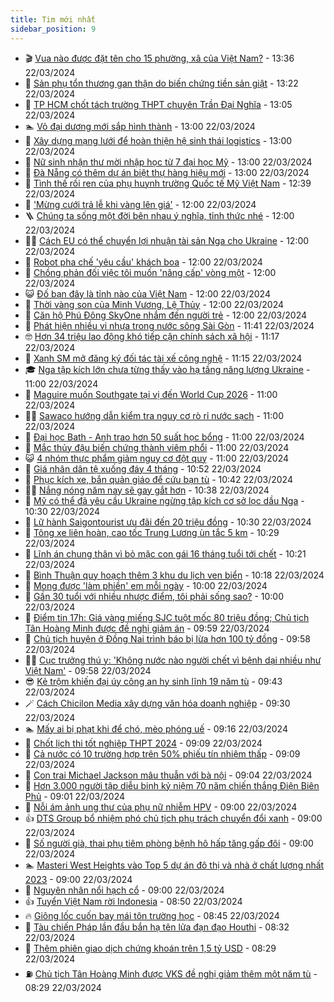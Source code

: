 ```yaml
---
title: Tim mới nhất
sidebar_position: 9
---
```


<!-- vnexpress-tin-moi-nhat:START -->
- 🎬 [Vua nào được đặt tên cho 15 phường, xã của Việt Nam?](https://vnexpress.net/vua-nao-duoc-dat-ten-cho-15-phuong-xa-cua-viet-nam-4725588.html) - 13:36 22/03/2024
- 🐎 [Sản phụ tổn thương gan thận do biến chứng tiền sản giật](https://vnexpress.net/san-phu-ton-thuong-gan-than-do-bien-chung-tien-san-giat-4725272.html) - 13:22 22/03/2024
- 🦍 [TP HCM chốt tách trường THPT chuyên Trần Đại Nghĩa](https://vnexpress.net/tp-hcm-chot-tach-truong-thpt-chuyen-tran-dai-nghia-4725607.html) - 13:05 22/03/2024
- 🏊 [Vỏ đại dương mới sắp hình thành](https://vnexpress.net/vo-dai-duong-moi-sap-hinh-thanh-4725212.html) - 13:00 22/03/2024
- 🎊 [Xây dựng mạng lưới để hoàn thiện hệ sinh thái logistics](https://vnexpress.net/xay-dung-mang-luoi-de-hoan-thien-he-sinh-thai-logistics-4725589.html) - 13:00 22/03/2024
- 🎃 [​Nữ sinh nhận thư mời nhập học từ 7 đại học Mỹ](https://vnexpress.net/nu-sinh-nhan-thu-moi-nhap-hoc-tu-7-dai-hoc-my-4725467.html) - 13:00 22/03/2024
- 🧰 [Đà Nẵng có thêm dự án biệt thự hàng hiệu mới](https://vnexpress.net/da-nang-co-them-du-an-biet-thu-hang-hieu-moi-4725301.html) - 13:00 22/03/2024
- 🔭 [Tình thế rối ren của phụ huynh trường Quốc tế Mỹ Việt Nam](https://vnexpress.net/tinh-the-roi-ren-cua-phu-huynh-truong-quoc-te-my-viet-nam-4724363.html) - 12:39 22/03/2024
- 🫶 [&#39;Mừng cưới trả lễ khi vàng lên giá&#39;](https://vnexpress.net/mung-cuoi-tra-le-khi-vang-len-gia-4725447.html) - 12:00 22/03/2024
- 🪜 [Chúng ta sống một đời bên nhau ý nghĩa, tỉnh thức nhé](https://vnexpress.net/chung-ta-song-mot-doi-ben-nhau-y-nghia-tinh-thuc-nhe-4725343.html) - 12:00 22/03/2024
- 👨‍🏫 [Cách EU có thể chuyển lợi nhuận tài sản Nga cho Ukraine](https://vnexpress.net/cach-eu-co-the-chuyen-loi-nhuan-tai-san-nga-cho-ukraine-4725285.html) - 12:00 22/03/2024
- 🎊 [Robot pha chế &#39;yêu cầu&#39; khách boa](https://vnexpress.net/robot-pha-che-yeu-cau-khach-boa-4725187.html) - 12:00 22/03/2024
- 🎊 [Chồng phản đối việc tôi muốn &#39;nâng cấp&#39; vòng một](https://vnexpress.net/chong-phan-doi-viec-toi-muon-nang-cap-vong-mot-4724871.html) - 12:00 22/03/2024
- 😺 [Đố bạn đây là tỉnh nào của Việt Nam](https://vnexpress.net/do-ban-day-la-tinh-nao-cua-viet-nam-4724024.html) - 12:00 22/03/2024
- 🐘 [Thời vàng son của Minh Vương, Lệ Thủy](https://vnexpress.net/thoi-vang-son-cua-minh-vuong-le-thuy-4723665.html) - 12:00 22/03/2024
- 🌁 [Căn hộ Phú Đông SkyOne nhắm đến người trẻ](https://vnexpress.net/can-ho-phu-dong-skyone-nham-den-nguoi-tre-4725532.html) - 12:00 22/03/2024
- 🐲 [Phát hiện nhiều vi nhựa trong nước sông Sài Gòn](https://vnexpress.net/phat-hien-nhieu-vi-nhua-trong-nuoc-song-sai-gon-4725462.html) - 11:41 22/03/2024
- 🤓 [Hơn 34 triệu lao động khó tiếp cận chính sách xã hội](https://vnexpress.net/hon-34-trieu-lao-dong-kho-tiep-can-chinh-sach-xa-hoi-4725515.html) - 11:17 22/03/2024
- 💪 [Xanh SM mở đăng ký đối tác tài xế công nghệ](https://vnexpress.net/xanh-sm-mo-dang-ky-doi-tac-tai-xe-cong-nghe-4725518.html) - 11:15 22/03/2024
- 🎓 [Nga tập kích lớn chưa từng thấy vào hạ tầng năng lượng Ukraine](https://vnexpress.net/nga-tap-kich-lon-chua-tung-thay-vao-ha-tang-nang-luong-ukraine-4725584.html) - 11:00 22/03/2024
- 🫣 [Maguire muốn Southgate tại vị đến World Cup 2026](https://vnexpress.net/maguire-muon-southgate-tai-vi-den-world-cup-2026-4725545.html) - 11:00 22/03/2024
- 🧑‍💻 [Sawaco hướng dẫn kiểm tra nguy cơ rò rỉ nước sạch](https://vnexpress.net/sawaco-huong-dan-kiem-tra-nguy-co-ro-ri-nuoc-sach-4725582.html) - 11:00 22/03/2024
- 🐲 [Đại học Bath - Anh trao hơn 50 suất học bổng](https://vnexpress.net/dai-hoc-bath-anh-trao-hon-50-suat-hoc-bong-4725578.html) - 11:00 22/03/2024
- 🌝 [Mắc thủy đậu biến chứng thành viêm phổi](https://vnexpress.net/mac-thuy-dau-bien-chung-thanh-viem-phoi-4725419.html) - 11:00 22/03/2024
- 😺 [4 nhóm thực phẩm giảm nguy cơ đột quỵ](https://vnexpress.net/4-nhom-thuc-pham-giam-nguy-co-dot-quy-4725360.html) - 11:00 22/03/2024
- 🐎 [Giá nhân dân tệ xuống đáy 4 tháng](https://vnexpress.net/gia-nhan-dan-te-xuong-day-4-thang-4725452.html) - 10:52 22/03/2024
- 🎡 [Phục kích xe, bắn quản giáo để cứu bạn tù](https://vnexpress.net/phuc-kich-xe-ban-quan-giao-de-cuu-ban-tu-4725573.html) - 10:42 22/03/2024
- 👨‍🏫 [Nắng nóng năm nay sẽ gay gắt hơn](https://vnexpress.net/nang-nong-nam-nay-se-gay-gat-hon-4725446.html) - 10:38 22/03/2024
- 🦆 [Mỹ có thể đã yêu cầu Ukraine ngừng tập kích cơ sở lọc dầu Nga](https://vnexpress.net/my-co-the-da-yeu-cau-ukraine-ngung-tap-kich-co-so-loc-dau-nga-4725566.html) - 10:30 22/03/2024
- 🚦 [Lữ hành Saigontourist ưu đãi đến 20 triệu đồng](https://vnexpress.net/lu-hanh-saigontourist-uu-dai-den-20-trieu-dong-4725166.html) - 10:30 22/03/2024
- 💫 [Tông xe liên hoàn, cao tốc Trung Lương ùn tắc 5 km](https://vnexpress.net/tong-xe-lien-hoan-cao-toc-trung-luong-un-tac-5-km-4725574.html) - 10:29 22/03/2024
- 🎉 [Lĩnh án chung thân vì bỏ mặc con gái 16 tháng tuổi tới chết](https://vnexpress.net/linh-an-chung-than-vi-bo-mac-con-gai-16-thang-tuoi-toi-chet-4725550.html) - 10:21 22/03/2024
- 🌋 [Bình Thuận quy hoạch thêm 3 khu du lịch ven biển](https://vnexpress.net/binh-thuan-quy-hoach-them-3-khu-du-lich-ven-bien-4725442.html) - 10:18 22/03/2024
- 🤖 [Mong được &#39;làm phiền&#39; em mỗi ngày](https://vnexpress.net/mong-duoc-lam-phien-em-moi-ngay-4725284.html) - 10:00 22/03/2024
- 🦏 [Gần 30 tuổi với nhiều nhược điểm, tôi phải sống sao?](https://vnexpress.net/gan-30-tuoi-voi-nhieu-nhuoc-diem-toi-phai-song-sao-4724696.html) - 10:00 22/03/2024
- 🦩 [Điểm tin 17h: Giá vàng miếng SJC tuột mốc 80 triệu đồng; Chủ tịch Tân Hoàng Minh được đề nghị giảm án](https://vnexpress.net/diem-tin-17h-gia-vang-mieng-sjc-tuot-moc-80-trieu-dong-chu-tich-tan-hoang-minh-duoc-de-nghi-giam-an-4725572.html) - 09:59 22/03/2024
- 👺 [Chủ tịch huyện ở Đồng Nai trình báo bị lừa hơn 100 tỷ đồng](https://vnexpress.net/chu-tich-huyen-o-dong-nai-trinh-bao-bi-lua-hon-100-ty-dong-4725537.html) - 09:58 22/03/2024
- 🧑‍🏫 [Cục trưởng thú y: &#39;Không nước nào người chết vì bệnh dại nhiều như Việt Nam&#39;](https://vnexpress.net/cuc-truong-thu-y-khong-nuoc-nao-nguoi-chet-vi-benh-dai-nhieu-nhu-viet-nam-4725465.html) - 09:58 22/03/2024
- 😎 [Kẻ trộm khiến đại úy công an hy sinh lĩnh 19 năm tù](https://vnexpress.net/ke-trom-khien-dai-uy-cong-an-hy-sinh-linh-19-nam-tu-4725521.html) - 09:43 22/03/2024
- 🪄 [Cách Chicilon Media xây dựng văn hóa doanh nghiệp](https://vnexpress.net/cach-chicilon-media-xay-dung-van-hoa-doanh-nghiep-4725386.html) - 09:30 22/03/2024
- 🏊 [Mấy ai bị phạt khi để chó, mèo phóng uế](https://vnexpress.net/may-ai-bi-phat-khi-de-cho-meo-phong-ue-4725417.html) - 09:16 22/03/2024
- 💃 [Chốt lịch thi tốt nghiệp THPT 2024](https://vnexpress.net/chot-lich-thi-tot-nghiep-thpt-2024-4725058.html) - 09:09 22/03/2024
- 🦆 [Cả nước có 10 trường hợp trên 50% phiếu tín nhiệm thấp](https://vnexpress.net/ca-nuoc-co-10-truong-hop-tren-50-phieu-tin-nhiem-thap-4725522.html) - 09:09 22/03/2024
- 🎊 [Con trai Michael Jackson mâu thuẫn với bà nội](https://vnexpress.net/con-trai-michael-jackson-mau-thuan-voi-ba-noi-4725344.html) - 09:04 22/03/2024
- 👺 [Hơn 3.000 người tập diễu binh kỷ niệm 70 năm chiến thắng Điện Biên Phủ](https://vnexpress.net/hon-3-000-nguoi-tap-dieu-binh-ky-niem-70-nam-chien-thang-dien-bien-phu-4725428.html) - 09:01 22/03/2024
- 🎡 [Nỗi ám ảnh ung thư của phụ nữ nhiễm HPV](https://vnexpress.net/noi-am-anh-ung-thu-cua-phu-nu-nhiem-hpv-4725510.html) - 09:00 22/03/2024
- 👍 [DTS Group bổ nhiệm phó chủ tịch phụ trách chuyển đổi xanh](https://vnexpress.net/dts-group-bo-nhiem-pho-chu-tich-phu-trach-chuyen-doi-xanh-4725508.html) - 09:00 22/03/2024
- 🐎 [Số người già, thai phụ tiêm phòng bệnh hô hấp tăng gấp đôi](https://vnexpress.net/so-nguoi-gia-thai-phu-tiem-phong-benh-ho-hap-tang-gap-doi-4725476.html) - 09:00 22/03/2024
- 🏊 [Masteri West Heights vào Top 5 dự án đô thị và nhà ở chất lượng nhất 2023](https://vnexpress.net/masteri-west-heights-vao-top-5-du-an-do-thi-va-nha-o-chat-luong-nhat-2023-4725313.html) - 09:00 22/03/2024
- 🦩 [Nguyên nhân nổi hạch cổ](https://vnexpress.net/nguyen-nhan-noi-hach-co-4725309.html) - 09:00 22/03/2024
- 👍 [Tuyển Việt Nam rời Indonesia](https://vnexpress.net/tuyen-viet-nam-roi-indonesia-4725469.html) - 08:50 22/03/2024
- 🔥 [Giông lốc cuốn bay mái tôn trường học](https://vnexpress.net/giong-loc-cuon-bay-mai-ton-truong-hoc-4725468.html) - 08:45 22/03/2024
- 💄 [Tàu chiến Pháp lần đầu bắn hạ tên lửa đạn đạo Houthi](https://vnexpress.net/tau-chien-phap-lan-dau-ban-ha-ten-lua-dan-dao-houthi-4725427.html) - 08:32 22/03/2024
- 🤡 [Thêm phiên giao dịch chứng khoán trên 1,5 tỷ USD](https://vnexpress.net/them-phien-giao-dich-chung-khoan-tren-1-5-ty-usd-4725506.html) - 08:29 22/03/2024
- ⛽️ [Chủ tịch Tân Hoàng Minh được VKS đề nghị giảm thêm một năm tù](https://vnexpress.net/chu-tich-tan-hoang-minh-duoc-vks-de-nghi-giam-them-mot-nam-tu-4725077.html) - 08:29 22/03/2024<!-- vnexpress-tin-moi-nhat:END -->
